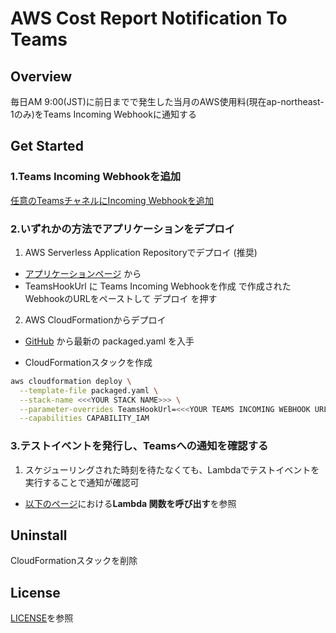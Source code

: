 # AWS Cost Report Notification To Teams
## Overview
毎日AM 9:00(JST)に前日までで発生した当月のAWS使用料(現在ap-northeast-1のみ)をTeams Incoming Webhookに通知する

## Get Started

### 1.Teams Incoming Webhookを追加
[任意のTeamsチャネルにIncoming Webhookを追加](https://docs.microsoft.com/ja-jp/microsoftteams/platform/webhooks-and-connectors/how-to/add-incoming-webhook#add-an-incoming-webhook-to-a-teams-channel)

### 2.いずれかの方法でアプリケーションをデプロイ
1. AWS Serverless Application Repositoryでデプロイ (推奨)
* [アプリケーションページ](https://ap-northeast-1.console.aws.amazon.com/lambda/home#/create/app?applicationId=arn:aws:serverlessrepo:ap-northeast-1:521635626865:applications/costreport-notification-to-teams) から
* TeamsHookUrl に Teams Incoming Webhookを作成 で作成されたWebhookのURLをペーストして デプロイ を押す

2. AWS CloudFormationからデプロイ
* [GitHub](https://github.com/mihoshima278/costreport-notification-to-teams) から最新の packaged.yaml を入手

* CloudFormationスタックを作成

```bash
aws cloudformation deploy \
  --template-file packaged.yaml \
  --stack-name <<<YOUR STACK NAME>>> \
  --parameter-overrides TeamsHookUrl=<<<YOUR TEAMS INCOMING WEBHOOK URL>>> \
  --capabilities CAPABILITY_IAM
```

### 3.テストイベントを発行し、Teamsへの通知を確認する
1. スケジューリングされた時刻を待たなくても、Lambdaでテストイベントを実行することで通知が確認可
* [以下のページ](https://docs.aws.amazon.com/ja_jp/lambda/latest/dg/getting-started-create-function.html)における**Lambda 関数を呼び出す**を参照

## Uninstall
CloudFormationスタックを削除

## License
[LICENSE](./LICENSE)を参照
